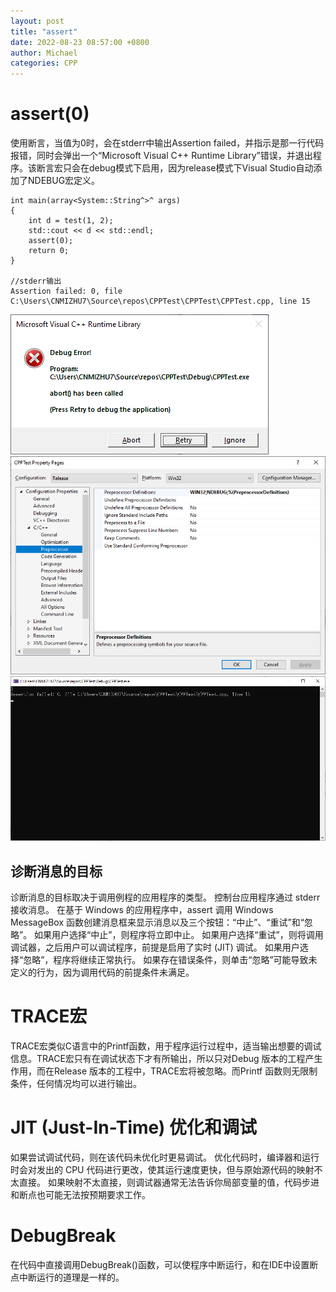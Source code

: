 ```yaml
---
layout: post
title: "assert"
date: 2022-08-23 08:57:00 +0800
author: Michael
categories: CPP
---
```


# assert(0)
使用断言，当值为0时，会在stderr中输出Assertion failed，并指示是那一行代码报错，同时会弹出一个“Microsoft Visual C++ Runtime Library”错误，并退出程序。该断言宏只会在debug模式下启用，因为release模式下Visual Studio自动添加了NDEBUG宏定义。

	int main(array<System::String^>^ args)
	{
	    int d = test(1, 2);
	    std::cout << d << std::endl;
	    assert(0);
	    return 0;
	}
	
	//stderr输出
	Assertion failed: 0, file C:\Users\CNMIZHU7\Source\repos\CPPTest\CPPTest\CPPTest.cpp, line 15

![日志文件夹](/assets/cpp/assertdebugerror.png)  
![日志文件夹](/assets/cpp/NDEBUG.png)  
![日志文件夹](/assets/cpp/assertstderr.png)  

## 诊断消息的目标
诊断消息的目标取决于调用例程的应用程序的类型。 控制台应用程序通过 stderr 接收消息。 在基于 Windows 的应用程序中，assert 调用 Windows MessageBox 函数创建消息框来显示消息以及三个按钮：“中止”、“重试”和“忽略”。 如果用户选择“中止”，则程序将立即中止。 如果用户选择“重试”，则将调用调试器，之后用户可以调试程序，前提是启用了实时 (JIT) 调试。 如果用户选择“忽略”，程序将继续正常执行。 如果存在错误条件，则单击“忽略”可能导致未定义的行为，因为调用代码的前提条件未满足。

# TRACE宏
TRACE宏类似C语言中的Printf函数，用于程序运行过程中，适当输出想要的调试信息。TRACE宏只有在调试状态下才有所输出，所以只对Debug 版本的工程产生作用，而在Release 版本的工程中，TRACE宏将被忽略。而Printf 函数则无限制条件，任何情况均可以进行输出。

# JIT (Just-In-Time) 优化和调试
如果尝试调试代码，则在该代码未优化时更易调试。 优化代码时，编译器和运行时会对发出的 CPU 代码进行更改，使其运行速度更快，但与原始源代码的映射不太直接。 如果映射不太直接，则调试器通常无法告诉你局部变量的值，代码步进和断点也可能无法按预期要求工作。

# DebugBreak
在代码中直接调用DebugBreak()函数，可以使程序中断运行，和在IDE中设置断点中断运行的道理是一样的。